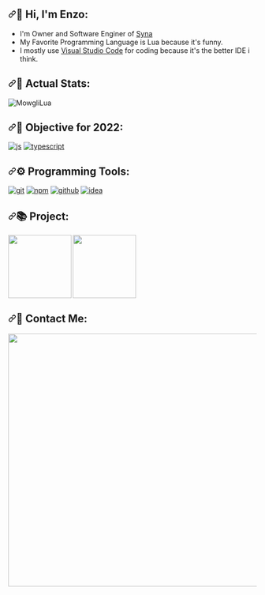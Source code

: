 <h2><a id="user-content--programming-languages" class="anchor" aria-hidden="true" href="#-programming-languages"><svg class="octicon octicon-link" viewBox="0 0 16 16" version="1.1" width="16" height="16" aria-hidden="true"><path fill-rule="evenodd" d="M7.775 3.275a.75.75 0 001.06 1.06l1.25-1.25a2 2 0 112.83 2.83l-2.5 2.5a2 2 0 01-2.83 0 .75.75 0 00-1.06 1.06 3.5 3.5 0 004.95 0l2.5-2.5a3.5 3.5 0 00-4.95-4.95l-1.25 1.25zm-4.69 9.64a2 2 0 010-2.83l2.5-2.5a2 2 0 012.83 0 .75.75 0 001.06-1.06 3.5 3.5 0 00-4.95 0l-2.5 2.5a3.5 3.5 0 004.95 4.95l1.25-1.25a.75.75 0 00-1.06-1.06l-1.25 1.25a2 2 0 01-2.83 0z"></path></svg></a><g-emoji class="g-emoji" alias="earth_africa" fallback-src="https://github.githubassets.com/images/icons/emoji/unicode/1f30d.png">🤗</g-emoji> Hi, I'm Enzo:</h2>

- I'm Owner and Software Enginer of [Syna](https://discord.gg/3BksEUhn3h)
- My Favorite Programming Language is Lua because it's funny.
- I mostly use [Visual Studio Code](https://code.visualstudio.com/) for coding because it's the better IDE i think.

<h2><a id="user-content--programming-languages" class="anchor" aria-hidden="true" href="#-programming-languages"><svg class="octicon octicon-link" viewBox="0 0 16 16" version="1.1" width="16" height="16" aria-hidden="true"><path fill-rule="evenodd" d="M7.775 3.275a.75.75 0 001.06 1.06l1.25-1.25a2 2 0 112.83 2.83l-2.5 2.5a2 2 0 01-2.83 0 .75.75 0 00-1.06 1.06 3.5 3.5 0 004.95 0l2.5-2.5a3.5 3.5 0 00-4.95-4.95l-1.25 1.25zm-4.69 9.64a2 2 0 010-2.83l2.5-2.5a2 2 0 012.83 0 .75.75 0 001.06-1.06 3.5 3.5 0 00-4.95 0l-2.5 2.5a3.5 3.5 0 004.95 4.95l1.25-1.25a.75.75 0 00-1.06-1.06l-1.25 1.25a2 2 0 01-2.83 0z"></path></svg></a><g-emoji class="g-emoji" alias="earth_africa" fallback-src="https://github.githubassets.com/images/icons/emoji/unicode/1f30d.png">🤠</g-emoji> Actual Stats:</h2>

![MowgliLua](https://github-readme-stats.vercel.app/api?username=MowgliLua&theme=dracula&show_icons=true)


<h2><a id="user-content--programming-languages" class="anchor" aria-hidden="true" href="#-programming-languages"><svg class="octicon octicon-link" viewBox="0 0 16 16" version="1.1" width="16" height="16" aria-hidden="true"><path fill-rule="evenodd" d="M7.775 3.275a.75.75 0 001.06 1.06l1.25-1.25a2 2 0 112.83 2.83l-2.5 2.5a2 2 0 01-2.83 0 .75.75 0 00-1.06 1.06 3.5 3.5 0 004.95 0l2.5-2.5a3.5 3.5 0 00-4.95-4.95l-1.25 1.25zm-4.69 9.64a2 2 0 010-2.83l2.5-2.5a2 2 0 012.83 0 .75.75 0 001.06-1.06 3.5 3.5 0 00-4.95 0l-2.5 2.5a3.5 3.5 0 004.95 4.95l1.25-1.25a.75.75 0 00-1.06-1.06l-1.25 1.25a2 2 0 01-2.83 0z"></path></svg></a><g-emoji class="g-emoji" alias="earth_africa" fallback-src="https://github.githubassets.com/images/icons/emoji/unicode/1f30d.png">🚀</g-emoji> Objective for 2022:</h2>

  <a href="https://developer.mozilla.org/docs/Web/JavaScript" rel="nofollow"><img alt="js" src="https://camo.githubusercontent.com/59fd20e91d129aad1b7eff6151c308e7acc055897572e9bfe853858a7f72d169/68747470733a2f2f696d672e736869656c64732e696f2f62616467652f2d4a6176615363726970742d4646454530303f7374796c653d666c61742d737175617265266c6f676f3d6a617661736372697074266c6f676f436f6c6f723d626c61636b" data-canonical-src="https://img.shields.io/badge/-JavaScript-FFEE00?style=flat-square&amp;logo=javascript&amp;logoColor=black" style="max-width: 100%;"></a>
  <a href="https://www.typescriptlang.org" rel="nofollow"><img alt="typescript" src="https://camo.githubusercontent.com/7d5ce483578512701c1b416264833c42699e9c6d13e50b408c94da7c660513fb/68747470733a2f2f696d672e736869656c64732e696f2f62616467652f2d547970655363726970742d3030376163633f7374796c653d666c61742d737175617265266c6f676f3d74797065736372697074266c6f676f436f6c6f723d7768697465" data-canonical-src="https://img.shields.io/badge/-TypeScript-007acc?style=flat-square&amp;logo=typescript&amp;logoColor=white" style="max-width: 100%;"></a>

<h2><a id="user-content--programming-languages" class="anchor" aria-hidden="true" href="#-programming-languages"><svg class="octicon octicon-link" viewBox="0 0 16 16" version="1.1" width="16" height="16" aria-hidden="true"><path fill-rule="evenodd" d="M7.775 3.275a.75.75 0 001.06 1.06l1.25-1.25a2 2 0 112.83 2.83l-2.5 2.5a2 2 0 01-2.83 0 .75.75 0 00-1.06 1.06 3.5 3.5 0 004.95 0l2.5-2.5a3.5 3.5 0 00-4.95-4.95l-1.25 1.25zm-4.69 9.64a2 2 0 010-2.83l2.5-2.5a2 2 0 012.83 0 .75.75 0 001.06-1.06 3.5 3.5 0 00-4.95 0l-2.5 2.5a3.5 3.5 0 004.95 4.95l1.25-1.25a.75.75 0 00-1.06-1.06l-1.25 1.25a2 2 0 01-2.83 0z"></path></svg></a><g-emoji class="g-emoji" alias="earth_africa" fallback-src="https://github.githubassets.com/images/icons/emoji/unicode/1f30d.png">⚙️</g-emoji> Programming Tools:</h2>

  <a href="https://git-scm.com" rel="nofollow"><img alt="git" src="https://camo.githubusercontent.com/fed8ae22ad830dbbbe50affe5e69635eee41d956aa9832ff4944629ec9f32ab3/68747470733a2f2f696d672e736869656c64732e696f2f62616467652f2d4769742d4539344533313f7374796c653d666c61742d737175617265266c6f676f3d676974266c6f676f436f6c6f723d7768697465" data-canonical-src="https://img.shields.io/badge/-Git-E94E31?style=flat-square&amp;logo=git&amp;logoColor=white" style="max-width: 100%;"></a>
  <a href="https://www.npmjs.com" rel="nofollow"><img alt="npm" src="https://camo.githubusercontent.com/17822ece4263c6867d515238629abc069cac71811493bac86003e6c1ca36b43b/68747470733a2f2f696d672e736869656c64732e696f2f62616467652f2d4e504d2d4646463f7374796c653d666c61742d737175617265266c6f676f3d6e706d266c6f676f436f6c6f723d7768697465" data-canonical-src="https://img.shields.io/badge/-NPM-FFF?style=flat-square&amp;logo=npm&amp;logoColor=white" style="max-width: 100%;"></a>
  <a href="https://github.com"><img alt="github" src="https://camo.githubusercontent.com/87bd6879810cc6a8bd4725b0db640dd52f9c131725f501cd011b021d8edb6783/68747470733a2f2f696d672e736869656c64732e696f2f62616467652f2d4769744875622d3136313631363f7374796c653d666c61742d737175617265266c6f676f3d676974687562266c6f676f436f6c6f723d7768697465" data-canonical-src="https://img.shields.io/badge/-GitHub-161616?style=flat-square&amp;logo=github&amp;logoColor=white" style="max-width: 100%;"></a>
  <a href="https://www.jetbrains.com/fr-fr/idea/download/" rel="nofollow"><img alt="idea" src="https://img.shields.io/badge/-IntelliJ%20IDEA-161616?style=flat-square&amp;logo=IntelliJ%20IDEA&amp;logoColor=white" data-canonical-src="https://static.javatpoint.com/intellij-idea/images/intellij-idea-tutorial.png" style="max-width: 100%;"></a>
​
<h2><a id="user-content--programming-languages" class="anchor" aria-hidden="true" href="#-programming-languages"><svg class="octicon octicon-link" viewBox="0 0 16 16" version="1.1" width="16" height="16" aria-hidden="true"><path fill-rule="evenodd" d="M7.775 3.275a.75.75 0 001.06 1.06l1.25-1.25a2 2 0 112.83 2.83l-2.5 2.5a2 2 0 01-2.83 0 .75.75 0 00-1.06 1.06 3.5 3.5 0 004.95 0l2.5-2.5a3.5 3.5 0 00-4.95-4.95l-1.25 1.25zm-4.69 9.64a2 2 0 010-2.83l2.5-2.5a2 2 0 012.83 0 .75.75 0 001.06-1.06 3.5 3.5 0 00-4.95 0l-2.5 2.5a3.5 3.5 0 004.95 4.95l1.25-1.25a.75.75 0 00-1.06-1.06l-1.25 1.25a2 2 0 01-2.83 0z"></path></svg></a><g-emoji class="g-emoji" alias="earth_africa" fallback-src="https://github.githubassets.com/images/icons/emoji/unicode/1f30d.png">📚</g-emoji> Project:</h2>

<img align="left" alt="" href="https://discord.gg/X5HmUv3xfW" width="128px" src="https://cdn.discordapp.com/icons/822549362307366932/2b89f448c2215d30e30c767cfcad7ad0.png" />
<img align="middle" alt="" href="https://discord.gg/83cHy2jsHk" width="128px" src="https://cdn.discordapp.com/icons/883791745366773830/eb7320631a7024ebe4989f2103c12d54.png" />

<h2><a id="user-content--programming-languages" class="anchor" aria-hidden="true" href="#-programming-languages"><svg class="octicon octicon-link" viewBox="0 0 16 16" version="1.1" width="16" height="16" aria-hidden="true"><path fill-rule="evenodd" d="M7.775 3.275a.75.75 0 001.06 1.06l1.25-1.25a2 2 0 112.83 2.83l-2.5 2.5a2 2 0 01-2.83 0 .75.75 0 00-1.06 1.06 3.5 3.5 0 004.95 0l2.5-2.5a3.5 3.5 0 00-4.95-4.95l-1.25 1.25zm-4.69 9.64a2 2 0 010-2.83l2.5-2.5a2 2 0 012.83 0 .75.75 0 001.06-1.06 3.5 3.5 0 00-4.95 0l-2.5 2.5a3.5 3.5 0 004.95 4.95l1.25-1.25a.75.75 0 00-1.06-1.06l-1.25 1.25a2 2 0 01-2.83 0z"></path></svg></a><g-emoji class="g-emoji" alias="earth_africa" fallback-src="https://github.githubassets.com/images/icons/emoji/unicode/1f30d.png">🦓</g-emoji> Contact Me:</h2>
<img align="middle" alt="" href="https://discord." width="512px" src="https://discord.c99.nl/widget/theme-5/825510156812025856.png" />



